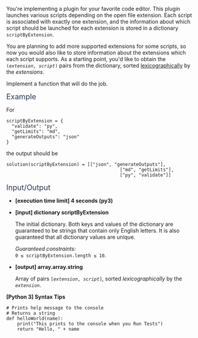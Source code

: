 <p>You're implementing a plugin for your favorite code editor. This plugin launches various scripts depending on the open file extension. Each script is associated with exactly one extension, and the information about which script should be launched for each extension is stored in a dictionary <code>scriptByExtension</code>.</p>
<p>You are planning to add more supported extensions for some scripts, so now you would also like to store information about the extensions which each script supports. As a starting point, you'd like to obtain the <code>(<em>extension</em>, <em>script</em>)</code> pairs from the dictionary, sorted <a href="keyword://lexicographical-order-for-strings" target="_blank">lexicographically</a> by the <em>extensions</em>.</p>
<p>Implement a function that will do the job.</p>
<p><span class="markdown--header" style="color:#2b3b52;font-size:1.4em">Example</span></p>
<p>For</p>
<pre><code>scriptByExtension = {
  "validate": "py",
  "getLimits": "md",
  "generateOutputs": "json"
}
</code></pre>
<p>the output should be</p>
<pre><code>solution(scriptByExtension) = [["json", "generateOutputs"], 
                                          ["md", "getLimits"], 
                                          ["py", "validate"]]
</code></pre>
<p><span class="markdown--header" style="color:#2b3b52;font-size:1.4em">Input/Output</span></p>
<ul>
<li>
<p><strong>[execution time limit] 4 seconds (py3)</strong></p>
</li>
<li>
<p><strong>[input] dictionary scriptByExtension</strong></p>
<p>The initial dictionary. Both keys and values of the dictionary are guaranteed to be strings that contain only English letters. It is also guaranteed that all dictionary values are unique.</p>
<p><em>Guaranteed constraints:</em><br />
<code>0 ≤ scriptByExtension.length ≤ 10</code>.</p>
</li>
<li>
<p><strong>[output] array.array.string</strong></p>
<p>Array of pairs <code>[<em>extension</em>, <em>script</em>]</code>, sorted <em>lexicographically</em> by the <code><em>extension</em></code>.</p>
</li>
</ul>
<p><strong>[Python 3] Syntax Tips</strong></p>
<pre><code class="language-python"><span class="hljs-comment"># Prints help message to the console</span>
<span class="hljs-comment"># Returns a string</span>
<span class="hljs-keyword">def</span> <span class="hljs-title function_">helloWorld</span>(<span class="hljs-params">name</span>):
    <span class="hljs-built_in">print</span>(<span class="hljs-string">"This prints to the console when you Run Tests"</span>)
    <span class="hljs-keyword">return</span> <span class="hljs-string">"Hello, "</span> + name

</code></pre>
